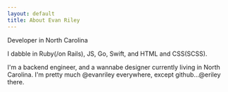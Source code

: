 ```yaml
---
layout: default
title: About Evan Riley
---
```


<div class="headline">
<p>Developer in North Carolina</p>

<p>I dabble in Ruby(/on Rails), JS, Go, Swift, and HTML and CSS(SCSS).</p>
</div>


I'm a backend engineer, and a wannabe designer currently living in North Carolina.
I'm pretty much @evanriley everywhere, except github...@eriley there.
